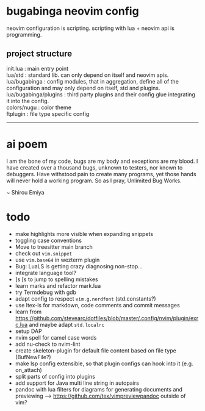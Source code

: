 # bugabinga neovim config

neovim configuration is scripting.
scripting with lua + neovim api is programming.

## project structure

init.lua
: main entry point
\
lua/std
: standard lib. can only depend on itself and neovim apis.
\
lua/bugabinga
: config modules, that in aggregation, define all of the configuration and may
only depend on itself, std and plugins.
\
lua/bugabinga/plugins
: third party plugins and their config glue integrating it into the config.
\
colors/nugu
: color theme
\
ftplugin
: file type specific config

----------

# ai poem

I am the bone of my code, bugs are my body and exceptions are my blood.
I have created over a thousand bugs, unknown to testers, nor known to debuggers.
Have withstood pain to create many programs, yet those hands will never hold a
working program.
So as I pray, Unlimited Bug Works.

~ Shirou Emiya

# todo

* make highlights more visible when expanding snippets
* toggling case conventions
* Move to treesitter main branch
* check out `vim.snippet`
* use `vim.base64` in wezterm plugin
* Bug:
  LuaLS is getting crazy diagnosing non-stop...
* integrate language tool?
* ]s [s to jump to spelling mistakes
* learn marks and refactor mark.lua
* try Termdebug with gdb
* adapt config to respect `vim.g.nerdfont` (std.constants?)
* use ltex-ls for markdown, code comments and commit messages
* learn from
  <https://github.com/stevearc/dotfiles/blob/master/.config/nvim/plugin/exrc.lua>
  and maybe adapt `std.localrc`
* setup DAP
* nvim spell for camel case words
* add nu-check to nvim-lint
* create skeleton-plugin for default file content based on file type
  (BufNewFile?)
* make lsp config extensible, so that plugin configs can hook into it (e.g.
  on_attach)
* split parts of config into plugins
* add support for Java multi line string in autopairs
* pandoc with lua filters for diagrams for generating documents and previewing
  --> https://github.com/tex/vimpreviewpandoc
  outside of vim?

